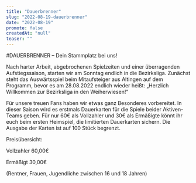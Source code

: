 ```yaml
---
title: "Dauerbrenner"
slug: "2022-08-19-dauerbrenner"
date: "2022-08-19"
promote: false
createdAt: "null"
teaser: ""
---
```

#DAUERBRENNER – Dein Stammplatz bei uns!


Nach harter Arbeit, abgebrochenen Spielzeiten und einer überragenden Aufstiegssaison, starten wir am Sonntag endlich in die Bezirksliga. Zunächst steht das Auswärtsspiel beim Mitaufsteiger aus Altingen auf dem Programm, bevor es am 28.08.2022 endlich wieder heißt: „Herzlich Willkommen zur Bezirksliga in den Weiherwiesen!“


Für unsere treuen Fans haben wir etwas ganz Besonderes vorbereitet. In dieser Saison wird es erstmals Dauerkarten für die Spiele beider Aktiven-Teams geben. Für nur 60€ als Vollzahler und 30€ als Ermäßigte könnt ihr euch beim ersten Heimspiel, die limitierten Dauerkarten sichern. Die Ausgabe der Karten ist auf 100 Stück begrenzt.


Preisübersicht:


Vollzahler           60,00€

Ermäßigt            30,00€

(Rentner, Frauen, Jugendliche zwischen 16 und 18 Jahren)
